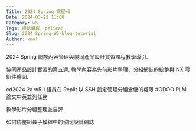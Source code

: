 ```yaml
---
Title: 2024 Spring 課程w5
Date: 2024-03-22 11:00
Category: w5
Tags: 網誌編寫, pelican
Slug: 2024-Spring-W5-blog-tutorial
Author: kmol
---
```


2024 Spring 網際內容管理與協同產品設計實習課程教學導引.

<!-- PELICAN_END_SUMMARY -->

協同產品設計實習的第五週, 教學內容為先前影片整理、分組網誌的統整與 NX 零組件繪圖.

cd2024 2a w5 1 組員在 Replit 以 SSH 設定管理分組倉儲的權限
#ODOO PLM 論文中英並列任務

教學影片分組整理並自評

如何統整組員子模組中的協同設計網誌